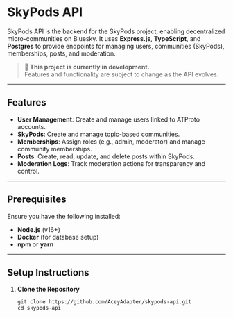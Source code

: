 # SkyPods API

SkyPods API is the backend for the SkyPods project, enabling decentralized micro-communities on Bluesky. It uses **Express.js**, **TypeScript**, and **Postgres** to provide endpoints for managing users, communities (SkyPods), memberships, posts, and moderation.

> **🚧 This project is currently in development.**  
> Features and functionality are subject to change as the API evolves.

---

## Features

- **User Management**: Create and manage users linked to ATProto accounts.
- **SkyPods**: Create and manage topic-based communities.
- **Memberships**: Assign roles (e.g., admin, moderator) and manage community memberships.
- **Posts**: Create, read, update, and delete posts within SkyPods.
- **Moderation Logs**: Track moderation actions for transparency and control.

---

## Prerequisites

Ensure you have the following installed:

- **Node.js** (v16+)
- **Docker** (for database setup)
- **npm** or **yarn**

---

## Setup Instructions

1. **Clone the Repository**
   ```
   git clone https://github.com/AceyAdapter/skypods-api.git
   cd skypods-api
  ```
